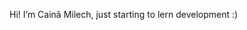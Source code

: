 Hi! I’m Cainã Milech, just starting to lern development :)

<!---
cainamilech/cainamilech is a ✨ special ✨ repository because its `README.md` (this file) appears on your GitHub profile.
You can click the Preview link to take a look at your changes.
--->
